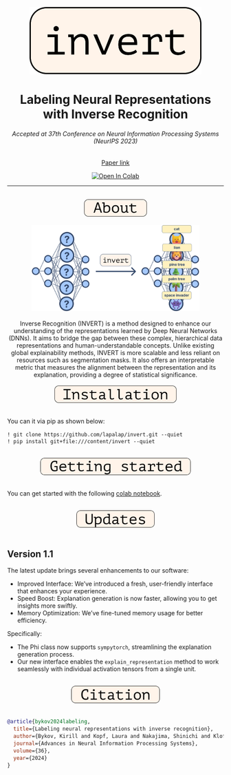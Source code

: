 <div align="center">
  <img src="./assets/images/logo.svg" width="400"/>
</div>

<div align="center">

<h1>Labeling Neural Representations with Inverse Recognition</h1>
<h6>Accepted at 37th Conference on Neural Information Processing Systems (NeurIPS 2023)</h6>
<a href="https://arxiv.org/abs/2311.13594">Paper link</a>

[![Open In Colab](https://colab.research.google.com/assets/colab-badge.svg)](https://colab.research.google.com/github/lapalap/invert/blob/main/hello_invert.ipynb)

<hr />
<br> 
</div>

<div align="center">
<img src="./assets/images/about.svg" height="40"/>
</div>
<br>

<div align="center">
<img src="./assets/images/invert.svg" height="200"/>
</div>
<br>

<div align="center">
Inverse Recognition (INVERT) is a method designed to enhance our understanding of the representations learned by Deep Neural Networks (DNNs). It aims to bridge the gap between these complex, hierarchical data representations and human-understandable concepts. Unlike existing global explainability methods, INVERT is more scalable and less reliant on resources such as segmentation masks. It also offers an interpretable metric that measures the alignment between the representation and its explanation, providing a degree of statistical significance.
</div>

<br> 
<div align="center">
<img src="./assets/images/installation.svg" height="40"/>
</div>
<br> 

You can it via pip as shown below:
```
! git clone https://github.com/lapalap/invert.git --quiet
! pip install git+file:///content/invert --quiet
```
<br> 
<div align="center">
<img src="./assets/images/gettingstarted.svg" height="40"/>
</div>
<br> 

You can get started with the following [colab notebook](https://colab.research.google.com/github/lapalap/invert/blob/main/hello_invert.ipynb).

<br> 
<div align="center">
<img src="./assets/images/updates.svg" height="40"/>
</div>
<br> 

## Version 1.1
The latest update brings several enhancements to our software:

- Improved Interface: We’ve introduced a fresh, user-friendly interface that enhances your experience.
- Speed Boost: Explanation generation is now faster, allowing you to get insights more swiftly.
- Memory Optimization: We’ve fine-tuned memory usage for better efficiency.

Specifically:

- The Phi class now supports `sympytorch`, streamlining the explanation generation process.
- Our new interface enables the `explain_representation` method to work seamlessly with individual activation tensors from a single unit.


<br> 
<div align="center">
<img src="./assets/images/citation.svg" height="40"/>
</div>
<br> 

```bibtex
@article{bykov2024labeling,
  title={Labeling neural representations with inverse recognition},
  author={Bykov, Kirill and Kopf, Laura and Nakajima, Shinichi and Kloft, Marius and H{\"o}hne, Marina},
  journal={Advances in Neural Information Processing Systems},
  volume={36},
  year={2024}
}
```
